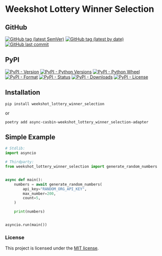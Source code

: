 Weekshot Lottery Winner Selection
====

## GitHub

[![GitHub tag (latest SemVer)](https://img.shields.io/github/v/tag/Weekshot/weekshot-lottery-winner-selection?label=latest%20stable&sort=semver&style=for-the-badge)](https://github.com/Weekshot/weekshot-lottery-winner-selection/releases)
[![GitHub tag (latest by date)](https://img.shields.io/github/v/tag/Weekshot/weekshot-lottery-winner-selection?label=latest%20unstable&style=for-the-badge)](https://github.com/Weekshot/weekshot-lottery-winner-selection/releases)
[![GitHub last commit](https://img.shields.io/github/last-commit/Weekshot/weekshot-lottery-winner-selection?style=for-the-badge)](https://github.com/Weekshot/weekshot-lottery-winner-selection/commits/master)

## PyPI

[![PyPI - Version](https://img.shields.io/pypi/v/weekshot-lottery-winner-selection?style=for-the-badge)](https://pypi.org/project/weekshot-lottery-winner-selection/)
[![PyPI - Python Versions](https://img.shields.io/pypi/pyversions/weekshot-lottery-winner-selection?style=for-the-badge)](https://pypi.org/project/weekshot-lottery-winner-selection/)
[![PyPI - Python Wheel](https://img.shields.io/pypi/wheel/weekshot-lottery-winner-selection?style=for-the-badge)](https://pypi.org/project/weekshot-lottery-winner-selection/)
[![PyPI - Format](https://img.shields.io/pypi/format/weekshot-lottery-winner-selection?style=for-the-badge)](https://pypi.org/project/weekshot-lottery-winner-selection/)
[![PyPI - Status](https://img.shields.io/pypi/status/weekshot-lottery-winner-selection?style=for-the-badge)](https://pypi.org/project/weekshot-lottery-winner-selection/)
[![PyPI - Downloads](https://img.shields.io/pypi/dd/weekshot-lottery-winner-selection?style=for-the-badge)](https://pypi.org/project/weekshot-lottery-winner-selection/)
[![PyPI - License](https://img.shields.io/pypi/l/weekshot-lottery-winner-selection?style=for-the-badge)](https://pypi.org/project/weekshot-lottery-winner-selection/)


## Installation

```
pip install weekshot_lottery_winner_selection
```

or

```
poetry add async-casbin-weekshot_lottery_winner_selection-adapter
```

## Simple Example

```python
# Stdlib:
import asyncio

# Thirdparty:
from weekshot_lottery_winner_selection import generate_random_numbers


async def main():
    numbers = await generate_random_numbers(
        api_key="RANDOM_ORG_API_KEY",
        max_number=200,
        count=5,
    )

    print(numbers)


asyncio.run(main())
```

### License

This project is licensed under the [MIT license](LICENSE).